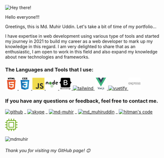 ![Hey there!]([https://media.licdn.com/dms/image/D5616AQFHtvRm44CoXA/profile-displaybackgroundimage-shrink_350_1400/0/1699444362494?e=1710979200&v=beta&t=k_5KwflHxSxaz_1ItM_4A3dqzKixwGHyqymz56vKhJU](https://media.licdn.com/dms/image/D5616AQGHf4G3qv_KOw/profile-displaybackgroundimage-shrink_350_1400/0/1708885000198?e=1714608000&v=beta&t=xA931hpzFl5aCLkq1oygjN9Oi2BvK7Z_ko-FhN_vo_4))

Hello everyone!!!

Greetings, this is Md. Muhir Uddin. Let's take a bit of time of my portfolio... 

I have expertise in web development using various type of tools and started my journey in 2021 to build my career as a web developer to mark up my knowledge in this regard. I am very delighted to share that as an enthusiastic, I am open to work in this field and also expand my knowledge about new technologies and frameworks. 

<h3 align="left">The Languages and Tools that I use:</h3>
<p align="left"> 
  <a href="https://www.w3.org/html/" target="_blank" rel="noreferrer"> <img src="https://raw.githubusercontent.com/devicons/devicon/master/icons/html5/html5-original-wordmark.svg" alt="html5" width="40" height="40"/> </a>   
  <a href="https://www.w3schools.com/css/" target="_blank" rel="noreferrer"> <img src="https://raw.githubusercontent.com/devicons/devicon/master/icons/css3/css3-original-wordmark.svg" alt="css3" width="40" height="40"/> </a>   
  <a href="https://developer.mozilla.org/en-US/docs/Web/JavaScript" target="_blank" rel="noreferrer"> <img src="https://raw.githubusercontent.com/devicons/devicon/master/icons/javascript/javascript-original.svg" alt="javascript" width="40" height="40"/> </a>   
  <a href="https://nodejs.org" target="_blank" rel="noreferrer"> <img src="https://raw.githubusercontent.com/devicons/devicon/master/icons/nodejs/nodejs-original-wordmark.svg" alt="nodejs" width="40" height="40"/> </a>   
  <a href="https://getbootstrap.com" target="_blank" rel="noreferrer"> <img src="https://raw.githubusercontent.com/devicons/devicon/master/icons/bootstrap/bootstrap-plain-wordmark.svg" alt="bootstrap" width="40" height="40"/> </a>   
  <a href="https://tailwindcss.com/" target="_blank" rel="noreferrer"> <img src="https://www.vectorlogo.zone/logos/tailwindcss/tailwindcss-icon.svg" alt="tailwind" width="40" height="40"/> </a>   
  <a href="https://vuejs.org/" target="_blank" rel="noreferrer"> <img src="https://raw.githubusercontent.com/devicons/devicon/master/icons/vuejs/vuejs-original-wordmark.svg" alt="vuejs" width="40" height="40"/> </a>   
  <a href="https://vuetifyjs.com/en/" target="_blank" rel="noreferrer"> <img src="https://bestofjs.org/logos/vuetify.svg" alt="vuetify" width="40" height="40"/> </a>
  <a href="https://expressjs.com" target="_blank" rel="noreferrer"> <img src="https://raw.githubusercontent.com/devicons/devicon/master/icons/express/express-original-wordmark.svg" alt="express" width="40" height="40"/> </a>   
 </p>


### If you have any questions or feedback, feel free to contact me.
[<img src='https://cdn.jsdelivr.net/npm/simple-icons@3.0.1/icons/github.svg' alt='github' height='40'>](https://github.com/MDMUHIR)  _ [<img src='https://cdn.jsdelivr.net/npm/simple-icons@3.0.1/icons/skype.svg' alt='skype' height='40'>](https://join.skype.com/invite/um45L2MIzxQP) 
 _ <a href="https://linkedin.com/in/md-muhir" target="blank"><img align="top" src="https://raw.githubusercontent.com/rahuldkjain/github-profile-readme-generator/master/src/images/icons/Social/linked-in-alt.svg" alt="md-muhir" height="30" width="40" /></a> 
 _ <a href="https://twitter.com/md_muhiruddin" target="blank"><img align="top" src="https://raw.githubusercontent.com/rahuldkjain/github-profile-readme-generator/master/src/images/icons/Social/twitter.svg" alt="md_muhiruddin" height="30" width="40" /></a> 
 _ <a href="https://www.youtube.com/c/hitman's code" target="blank"><img align="top" src="https://raw.githubusercontent.com/rahuldkjain/github-profile-readme-generator/master/src/images/icons/Social/youtube.svg" alt="hitman's code" height="30" width="40" /></a>  

<a href='https://docs.github.com/en/developers'><img src='https://raw.githubusercontent.com/acervenky/animated-github-badges/master/assets/devbadge.gif' width='40' height='40'></a> 


<p><img align="center" src="https://github-readme-stats.vercel.app/api/top-langs?username=mdmuhir&show_icons=true&locale=en&layout=compact" alt="mdmuhir" /></p>


###### Thank you for visiting my GitHub page! 😊

